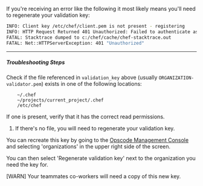 If you're receiving an error like the following it most likely means you'll need to regenerate your validation key:

```bash
INFO: Client key /etc/chef/client.pem is not present - registering
INFO: HTTP Request Returned 401 Unauthorized: Failed to authenticate as ORGANIZATION-validator. Ensure that your node_name and client key are correct.
FATAL: Stacktrace dumped to c:/chef/cache/chef-stacktrace.out
FATAL: Net::HTTPServerException: 401 "Unauthorized"
```

---

##### Troubleshooting Steps

Check if the file referenced in `validation_key` above (usually `ORGANIZATION-validator.pem`) exists in one of the following locations:

        ~/.chef
        ~/projects/current_project/.chef
        /etc/chef

  If one is present, verify that it has the correct read permissions.

1. If there's no file, you will need to regenerate your validation key.

  You can recreate this key by going to the [Opscode Management Console](https://manage.opscode.com) and selecting 'organizations' in the upper right side of the screen.

  You can then select 'Regenerate validation key' next to the organization you need the key for.

  [WARN] Your teammates co-workers will need a copy of this new key.
